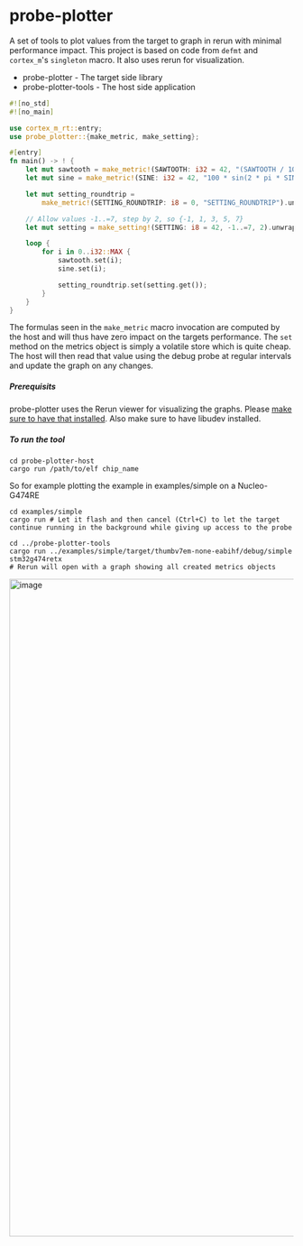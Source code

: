 # probe-plotter

A set of tools to plot values from the target to graph in rerun with minimal performance impact. This project is based on code from `defmt` and `cortex_m`'s `singleton` macro. It also uses rerun for visualization.

* probe-plotter - The target side library
* probe-plotter-tools - The host side application

```rust
#![no_std]
#![no_main]

use cortex_m_rt::entry;
use probe_plotter::{make_metric, make_setting};

#[entry]
fn main() -> ! {
    let mut sawtooth = make_metric!(SAWTOOTH: i32 = 42, "(SAWTOOTH / 10) % 100").unwrap();
    let mut sine = make_metric!(SINE: i32 = 42, "100 * sin(2 * pi * SINE / 4000)").unwrap();

    let mut setting_roundtrip =
        make_metric!(SETTING_ROUNDTRIP: i8 = 0, "SETTING_ROUNDTRIP").unwrap();

    // Allow values -1..=7, step by 2, so {-1, 1, 3, 5, 7}
    let mut setting = make_setting!(SETTING: i8 = 42, -1..=7, 2).unwrap();

    loop {
        for i in 0..i32::MAX {
            sawtooth.set(i);
            sine.set(i);

            setting_roundtrip.set(setting.get());
        }
    }
}

```

The formulas seen in the `make_metric` macro invocation are computed by the host and will thus have zero impact on the targets performance. The `set` method on the metrics object is simply a volatile store which is quite cheap. The host will then read that value using the debug probe at regular intervals and update the graph on any changes.

##### Prerequisits
probe-plotter uses the Rerun viewer for visualizing the graphs. Please [make sure to have that installed](https://rerun.io/docs/getting-started/installing-viewer#installing-the-viewer). Also make sure to have libudev installed.

##### To run the tool

```
cd probe-plotter-host
cargo run /path/to/elf chip_name
```

So for example plotting the example in examples/simple on a Nucleo-G474RE

```
cd examples/simple
cargo run # Let it flash and then cancel (Ctrl+C) to let the target continue running in the background while giving up access to the probe

cd ../probe-plotter-tools
cargo run ../examples/simple/target/thumbv7em-none-eabihf/debug/simple stm32g474retx
# Rerun will open with a graph showing all created metrics objects
```

<img width="2050" height="1166" alt="image" src="https://github.com/user-attachments/assets/dcdced90-9130-449f-ae0e-22a92a3dd409" />
